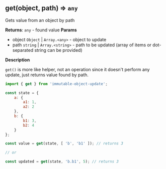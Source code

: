 <a name="get"></a>

## get(object, path) ⇒ <code>any</code>
Gets value from an object by path

**Returns**: <code>any</code> - found value
**Params**

- object <code>Object</code> | <code>Array.&lt;any&gt;</code> - object to update
- path <code>string</code> | <code>Array.&lt;string&gt;</code> - path to be updated
(array of items or dot-separated string can be provided)



**Description**

`get()` is more like helper, not an operation since it doesn't perform any update,
just returns value found by path.
```js
import { get } from 'immutable-object-update';

const state = {
    a: {
        a1: 1,
        a2: 2
    },
    b: {
        b1: 3,
        b2: 4
    }
};

const value = get(state, [ 'b', 'b1' ]); // returns 3

// or

const updated = get(state, 'b.b1', 5); // returns 3
```